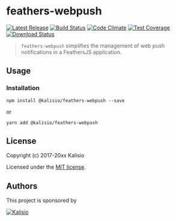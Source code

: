 # feathers-webpush

[![Latest Release](https://img.shields.io/github/v/tag/kalisio/feathers-s3?sort=semver&label=latest)](https://github.com/kalisio/feathers-webpush/releases)
[![Build Status](https://app.travis-ci.com/kalisio/feathers-s3.svg?branch=master)](https://app.travis-ci.com/kalisio/feathers-webpush)
[![Code Climate](https://codeclimate.com/github/kalisio/feathers-s3/badges/gpa.svg)](https://codeclimate.com/github/kalisio/feathers-webpush)
[![Test Coverage](https://codeclimate.com/github/kalisio/feathers-s3/badges/coverage.svg)](https://codeclimate.com/github/kalisio/feathers-webpush/coverage)
[![Download Status](https://img.shields.io/npm/dm/@kalisio/feathers-s3.svg?style=flat-square)](https://www.npmjs.com/package/@kalisio/feathers-webpush)

> `feathers-webpush` simplifies the management of web push notifications in a FeathersJS application.

## Usage

### Installation

```shell
npm install @kalisio/feathers-webpush --save
```

or

```shell
yarn add @kalisio/feathers-webpush
```

## License

Copyright (c) 2017-20xx Kalisio

Licensed under the [MIT license](LICENSE).

## Authors

This project is sponsored by 

[![Kalisio](https://s3.eu-central-1.amazonaws.com/kalisioscope/kalisio/kalisio-logo-black-256x84.png)](https://kalisio.com)
